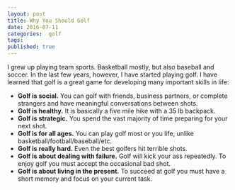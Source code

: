 ```yaml
---
layout: post
title: Why You Should Golf
date: 2016-07-11
categories:  golf
tags:  
published: true
---
```


I grew up playing team sports.  Basketball mostly, but also baseball and soccer.  In the last few years, however, I have started playing golf.  I have learned that golf is a great game for developing many important skills in life:

 - **Golf is social.**  You can golf with friends, business partners, or complete strangers and have meaningful conversations between shots.
 - **Golf is healthy.**  It is basically a five mile hike with a 35 lb backpack.
 - **Golf is strategic.**  You spend the vast majority of time preparing for your next shot.
 - **Golf is for all ages.**  You can play golf most or you life, unlike basketball/football/baseball/etc.
 - **Golf is really hard.**  Even the best golfers hit terrible shots.
 - **Golf is about dealing with failure.**  Golf will kick your ass repeatedly.  To enjoy golf you must accept the occasional bad shot.
 - **Golf is about living in the present.**  To succeed at golf you must have a short memory and focus on your current task.
